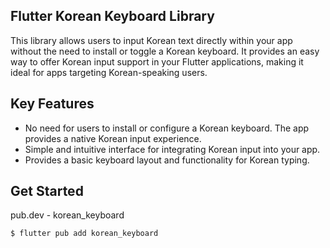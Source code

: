 ## Flutter Korean Keyboard Library
This library allows users to input Korean text directly within your app without the need to install or toggle a Korean keyboard. It provides an easy way to offer Korean input support in your Flutter applications, making it ideal for apps targeting Korean-speaking users.

## Key Features
* No need for users to install or configure a Korean keyboard. The app provides a native Korean input experience.
* Simple and intuitive interface for integrating Korean input into your app.
* Provides a basic keyboard layout and functionality for Korean typing.


## Get Started
pub.dev - korean_keyboard

```$ flutter pub add korean_keyboard```

